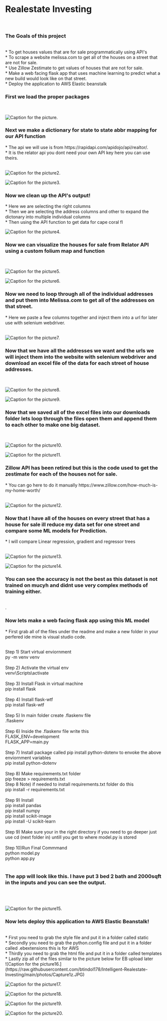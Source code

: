 <h1> Realestate Investing </h1><br>
<H3> The Goals of this project </h3><br>
* To get houses values that are for sale programmatically using API's<br>
* To scrape a website melissa.com to get all of the houses on a street that are not for sale.<br>
* Use Zillow Zestimate to get values of houses that are not for sale.<br>
* Make a web facing flask app that uses machine learning to predict what a new build would look like on that street. <br>
* Deploy the application to AWS Elastic beanstalk <br>

<h3> First we load the proper packages </h3><br> 

![Caption for the picture.](https://raw.githubusercontent.com/btindol178/Intelligent-Realestate-Investing/main/photos/Capture.JPG)<br>

<h3> Next we make a dictionary for state to state abbr mapping for our API function</h3>
* The api we will use is from https://rapidapi.com/apidojo/api/realtor/.<br> 
* It is the relator api you dont need your own API key here you can use theirs.<br> 
<br>

![Caption for the picture2.](https://raw.githubusercontent.com/btindol178/Intelligent-Realestate-Investing/main/photos/Capture2.JPG)<br>


![Caption for the picture3.](https://raw.githubusercontent.com/btindol178/Intelligent-Realestate-Investing/main/photos/Capture3.JPG)<br>

<h3> Now we clean up the API's output! </h3>
* Here we are selecting the right columns <br>
* Then we are selecting the address columns and other to expand the dictonary into multiple individual columns<br>
* Then using the API function to get data for cape coral fl
<br>

![Caption for the picture4.](https://raw.githubusercontent.com/btindol178/Intelligent-Realestate-Investing/main/photos/Capture4.JPG)<br>

<h3> Now we can visualize the houses for sale from Relator API using a custom folium map and function</h3>
<br>

![Caption for the picture5.](https://raw.githubusercontent.com/btindol178/Intelligent-Realestate-Investing/main/photos/Capture5.JPG)<br>


![Caption for the picture6.](https://raw.githubusercontent.com/btindol178/Intelligent-Realestate-Investing/main/photos/Capture6.JPG)<br>


<h3> Now we need to loop through all of the individual addresses and put them into Melissa.com to get all of the addresses on that street.</h3>
* Here we paste a few columns together and inject them into a url for later use with selenium webdriver. <br>
<br>

![Caption for the picture7.](https://raw.githubusercontent.com/btindol178/Intelligent-Realestate-Investing/main/photos/Capture7.JPG)<br>

<h3> Now that we have all the addresses we want and the urls we will inject them into the website with selenium webdriver and download an excel file of the data for each street of house addresses.</h3>
<br>

![Caption for the picture8.](https://raw.githubusercontent.com/btindol178/Intelligent-Realestate-Investing/main/photos/Capture8.JPG)<br>


![Caption for the picture9.](https://raw.githubusercontent.com/btindol178/Intelligent-Realestate-Investing/main/photos/Capture9.JPG)<br>


<h3> Now that we saved all of the excel files into our downloads folder lets loop through the files open them and append them to each other to make one big dataset. </h3>
<br>

![Caption for the picture10.](https://raw.githubusercontent.com/btindol178/Intelligent-Realestate-Investing/main/photos/Capture10.JPG)<br>


![Caption for the picture11.](https://raw.githubusercontent.com/btindol178/Intelligent-Realestate-Investing/main/photos/Capture11.JPG)<br>

<h3> Zillow API has been retired but this is the code used to get the zestimate for each of the houses not for sale. </h3>
* You can go here to do it manually https://www.zillow.com/how-much-is-my-home-worth/ <br>
<br>

![Caption for the picture12.](https://raw.githubusercontent.com/btindol178/Intelligent-Realestate-Investing/main/photos/Capture12.JPG)<br>

<h3> Now that I have all of the houses on every street that has a house for sale ill reduce my data set for one street and compare some ML models for Prediction. </h3>
* I will compare Linear regression, gradient and regressor trees <br>
<br>

![Caption for the picture13.](https://raw.githubusercontent.com/btindol178/Intelligent-Realestate-Investing/main/photos/Capture13.JPG)<br>

![Caption for the picture14.](https://raw.githubusercontent.com/btindol178/Intelligent-Realestate-Investing/main/photos/Capture14.JPG)<br>

<h3> You can see the accuracy is not the best as this dataset is not trained on mucyh and didnt use very complex methods of training either. </h3> <br>.
<br>

<h3> Now lets make a web facing flask app using this ML model  </h3>
* First grab all of the files under the readme and make a new folder in your perfered ide mine is visual studio code.<br>
<br>

Step 1) Start virtual enviornment <br>
py -m venv venv<br>
<br>
Step 2) Activate the virtual env<br>
venv\Scripts\activate <br>
<br>
Step 3) Install Flask in virtual machine <br>
pip install flask <br>
<br>
Step 4) Install flask-wtf <br>
pip install flask-wtf <br>
<br>
Step 5) In main folder create .flaskenv file <br>
.flaskenv <br>
<br>
Step 6) Inside the .flaskenv file write this <br>
FLASK_ENV=development <br>
FLASK_APP=main.py <br>
<br>
Step 7) Install package called pip install python-dotenv to envoke the above enviornment variables<br>
pip install python-dotenv<br>
<br>
Step 8) Make requirements.txt folder<br>
pip freeze > requirements.txt <br>
	Step 8 Note) if needed to install requirements.txt folder do this<br>
	pip install -r requirements.txt<br>
<br>
Step 9) Install<br>
pip install pandas<br>
pip install numpy <br>
pip install scikit-image<br>
pip install -U scikit-learn<br>
<br>
Step 9) Make sure your in the right directory if you need to go deeper just use cd (next folder in) untill you get to where model.py is stored <br>
<br>
Step 10)Run Final Commmand <br>
python model.py <br>
python app.py <br> 
<br>

<h3> The app will look like this. I have put 3 bed 2 bath and 2000sqft in the inputs and you can see the output. </h3><br>
<br>



![Caption for the picture15.](https://raw.githubusercontent.com/btindol178/Intelligent-Realestate-Investing/main/photos/Capture15.JPG)<br>


<h3> Now lets deploy this application to AWS Elastic Beanstalk!  </h3> <br>
* First you need to grab the style file and put it in a folder called static<br>
* Secondly you need to grab the python.config file and put it in a folder called .ebextensions this is for AWS<br>
* Thirdly you need to grab the html file and put it in a folder called templates<br>
* Lastly zip all of the files similar to the picture below for EB upload later<br>
![Caption for the picture16.](https://raw.githubusercontent.com/btindol178/Intelligent-Realestate-Investing/main/photos/Capture1z.JPG)<br>


![Caption for the picture17.](https://raw.githubusercontent.com/btindol178/Intelligent-Realestate-Investing/main/photos/Capture2z.JPG)<br>


![Caption for the picture18.](https://raw.githubusercontent.com/btindol178/Intelligent-Realestate-Investing/main/photos/Capture3z.JPG)<br>


![Caption for the picture19.](https://raw.githubusercontent.com/btindol178/Intelligent-Realestate-Investing/main/photos/Capture4z.JPG)<br>


![Caption for the picture20.](https://raw.githubusercontent.com/btindol178/Intelligent-Realestate-Investing/main/photos/Capture6z.JPG)<br>
